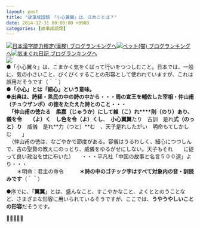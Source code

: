 ```yaml
---
layout: post
title: "故事成語類　「小心翼翼」は、ほめことば？"
date: 2014-12-31 00:00:00 +0900
categories: [故事成語類]
---
```


[![](/syuusyuu9701/assets/images/故事成語類-「小心翼翼」は、ほめことば？-br_c_3028_1.gif)](http://blog.with2.net/link.php?1659096:3028 "日本漢字能力検定(漢検) ブログランキングへ")[日本漢字能力検定(漢検) ブログランキングへ](http://blog.with2.net/link.php?1659096:3028)[![](/syuusyuu9701/assets/images/故事成語類-「小心翼翼」は、ほめことば？-br_c_1348_1.gif)](http://blog.with2.net/link.php?1659096:1348 "ペット(猫) ブログランキングへ")[ペット(猫) ブログランキングへ](http://blog.with2.net/link.php?1659096:1348)[![](/syuusyuu9701/assets/images/故事成語類-「小心翼翼」は、ほめことば？-br_c_9257_1.gif)](http://blog.with2.net/link.php?1659096:9257 "気まぐれ日記 ブログランキングへ")[気まぐれ日記 ブログランキングへ](http://blog.with2.net/link.php?1659096:9257)  
![](/syuusyuu9701/assets/images/故事成語類-「小心翼翼」は、ほめことば？-de2eeb6bbdb251ac9327653b2de9fe12.png)  
●「小心翼々」は、こまかく気をくばって行いをつつしむこと。日本では、一般に、気の小さいこと、びくびくすることの形容として使われていますが、これは誤用だそうです（＾＾）  
**●「小心」とは「細心」**という意味。  
●出典は、詩経・烝民の中の詩の中から・・・周の宣王を輔佐した宰相・仲山甫（チュウザンポ）の徳をたたえた詩とのこと・・・  
　「仲山甫の徳たる　**柔嘉（じゅうか）**にして**維（こ）れ****則（のり）**あり、　儀を**令　　（よ）く**　し色を**令（よ）くし**、　**小心翼翼**たり　古訓　是れ**式（のっと）り**　威儀　是れ**力（つと）**む　、天子是れしたがい　明命もてしかしむ　　」　  
　（仲山甫の徳は、なごやかで節度がある。容儀はうるわしく、細心につつしんで、古の聖賢の教えにのっとり、威儀をゆるがせにしない。天子もそれ　　に従って良い政治を世に布いた）　　・・・平凡社「中国の故事と名言５００選」より・・・  
　　＊明命：君主の命令　　　**＊詩の中のゴチック字はすべて対象内の音・訓読みです**（＾＾）  
  
●序でに、「**翼翼**」とは、盛んなこと、すこやかなこと、よくととのうことなど、さまざまな形容に用いられているそうですが、ここでは、**うやうやしいことの形容**だそうです。  
  
👋👋👋👋👋  
  
